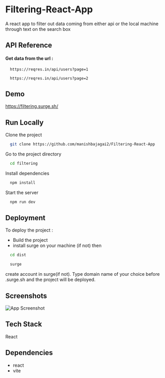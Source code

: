 # Filtering-React-App
A react app to filter out data coming from either api or the local machine through text on the search box


## API Reference

#### Get data from the url :

```
  https://reqres.in/api/users?page=1
```

```
  https://reqres.in/api/users?page=2
```




## Demo



https://filtering.surge.sh/
## Run Locally

Clone the project

```bash
  git clone https://github.com/manishbajagai2/Filtering-React-App
```

Go to the project directory

```bash
  cd filtering
```

Install dependencies

```bash
  npm install
```

Start the server

```bash
  npm run dev
```


## Deployment

To deploy the project :

- Build the project
- install surge on your machine (if not) then

```bash
  cd dist
```
```bash
  surge
```
create account in surge(if not). Type domain name of your choice before .surge.sh and the project will be deployed.

## Screenshots

![App Screenshot](https://via.placeholder.com/468x300?text=App+Screenshot+Here)


## Tech Stack

React 

## Dependencies

- react
- vite
